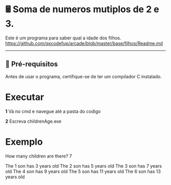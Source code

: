 # 🖩 Soma de numeros mutiplos de 2 e 3.

Este é um programa para saber qual a idade dos filhos.
https://github.com/qxcodefup/arcade/blob/master/base/filhos/Readme.md

---

## 🔧 **Pré-requisitos**

Antes de usar o programa, certifique-se de ter um compilador C instalado.

# **Executar**

**1** Vá no cmd e navegue até a pasta do codigo

**2** Escreva childrenAge.exe

# **Exemplo**

How many children are there? 7

The 1 son has 3 years old
The 2 son has 5 years old
The 3 son has 7 years old
The 4 son has 9 years old
The 5 son has 11 years old
The 6 son has 13 years old
